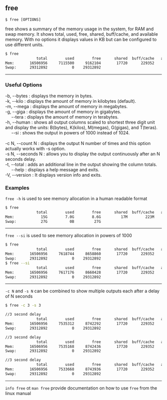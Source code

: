 free
-------

`$ free [OPTIONS]`

free shows a summary of the memory usage in the system, for RAM and swap memory. It shows
total, used, free, shared, buff/cache, and available memory. With no options it displays
values in KB but can be configured to use different units.

~~~ bash
$ free
              total        used        free      shared  buff/cache   available
Mem:       16506956     7115500     9162104       17720      229352     9257724
Swap:      29312892           0    29312892
~~~

---

### Useful Options

-b, --bytes : displays the memory in bytes. <br />
-k, --kilo : displays the amount of memory in kilobytes (default). <br />
-m, --mega : displays the amount of memory in megabytes. <br />
-g, --giga : displays the amount of memory in gigabytes. <br />
&nbsp;&nbsp;&nbsp;&nbsp; --tera : displays the amount of memory in terabytes. <br />
-h, --human : shows all output columns scaled to shortest three digit unit and display the units: B(bytes), K(kilos), M(megas), G(gigas), and T(teras). <br />
&nbsp;&nbsp;&nbsp;&nbsp; --si : shows the output in powers of 1000 instead of 1024. <br /><br />
-c N, --count N : displays the output N number of times and this option actually works with -s option. <br />
-s N, --seconds N : allows you to display the output continuously after an N seconds delay. <br />
-t,   --total : adds an additional line in the output showing the column totals. <br />
&nbsp;&nbsp;&nbsp;&nbsp; --help : displays a help message and exits. <br />
-V,   --version : It displays version info and exits.


### Examples
`free -h` is used to see memory allocation in a human readable format
~~~bash
$ free
              total        used        free      shared  buff/cache   available
Mem:            15G        7.0G        8.6G         17M        223M        8.6G
Swap:           27G          0B         27G
~~~
---
`free --si` is used to see memory allocation in powers of 1000
~~~bash
$ free
              total        used        free      shared  buff/cache   available
Mem:       16506956     7618744     8658860       17720      229352     8754480
Swap:      29312892           0    29312892
$ free --si
              total        used        free      shared  buff/cache   available
Mem:       16506956     7617176     8660428       17720      229352     8756048
Swap:      29312892           0    29312892
~~~
---
`-c N` and `-s N` can be combined to show multiple outputs each after a delay of N seconds
~~~bash
$ free -c 3 -s 3

//3 second delay 
              total        used        free      shared  buff/cache   available
Mem:       16506956     7535312     8742292       17720      229352     8837912
Swap:      29312892           0    29312892

//3 second delay
              total        used        free      shared  buff/cache   available
Mem:       16506956     7535168     8742436       17720      229352     8838056
Swap:      29312892           0    29312892

//3 second delay
              total        used        free      shared  buff/cache   available
Mem:       16506956     7533668     8743936       17720      229352     8839556
Swap:      29312892           0    29312892
~~~
---
`info free` ot `man free` provide documentation on how to use `free` from the linux manual

